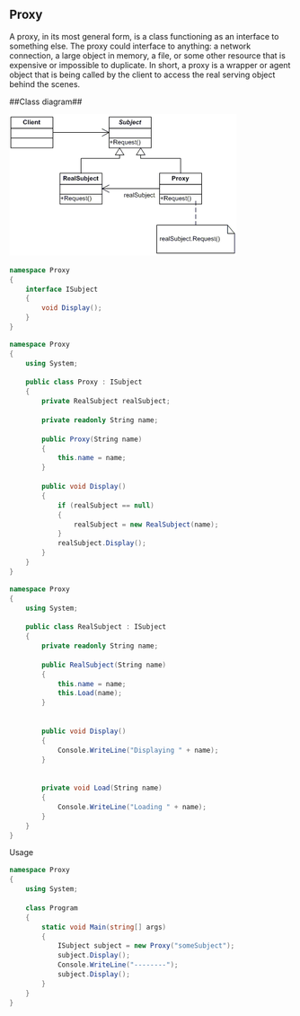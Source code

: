## Proxy ##

A proxy, in its most general form, is a class functioning as an interface to something else. The proxy could interface to anything: a network connection, a large object in memory, a file, or some other resource that is expensive or impossible to duplicate. In short, a proxy is a wrapper or agent object that is being called by the client to access the real serving object behind the scenes.

##Class diagram##

![](proxy.gif)

~~~c#
namespace Proxy
{
    interface ISubject
    {
        void Display();
    }
}
~~~
~~~c#
namespace Proxy
{
    using System;

    public class Proxy : ISubject
    {
        private RealSubject realSubject;

        private readonly String name;

        public Proxy(String name)
        {
            this.name = name;
        }

        public void Display()
        {
            if (realSubject == null)
            {
                realSubject = new RealSubject(name);
            }
            realSubject.Display();
        }
    }
}

~~~



~~~c#
namespace Proxy
{
    using System;

    public class RealSubject : ISubject
    {
        private readonly String name;

        public RealSubject(String name)
        {
            this.name = name;
            this.Load(name);
        }


        public void Display()
        {
            Console.WriteLine("Displaying " + name);
        }


        private void Load(String name)
        {
            Console.WriteLine("Loading " + name);
        }
    }
}


~~~

Usage
~~~c#
namespace Proxy
{
    using System;

    class Program
    {
        static void Main(string[] args)
        {
            ISubject subject = new Proxy("someSubject");
            subject.Display();
            Console.WriteLine("--------");
            subject.Display();
        }
    }
}

~~~
